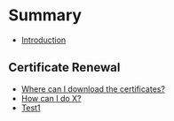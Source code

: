 # Summary
* [Introduction](README.md)


## Certificate Renewal
* [Where can I download the certificates?](first-question.md)
* [How can I do X?](second-question.md)
* [Test1](test1.md)

